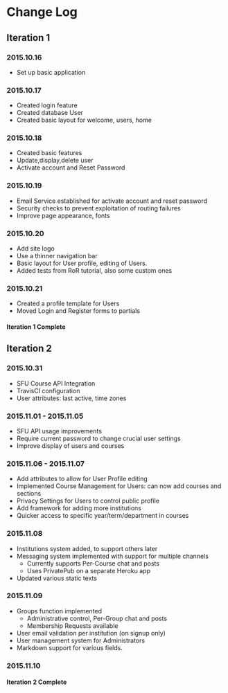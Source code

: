 # Change Log

## Iteration 1

### 2015.10.16
* Set up basic application  

### 2015.10.17
* Created login feature  
* Created database User  
* Created basic layout for welcome, users, home  

### 2015.10.18
* Created basic features  
* Update,display,delete user  
* Activate account and Reset Password  

### 2015.10.19
* Email Service established for activate account and reset password
* Security checks to prevent exploitation of routing failures  
* Improve page appearance, fonts  

### 2015.10.20
* Add site logo  
* Use a thinner navigation bar  
* Basic layout for User profile, editing of Users.  
* Added tests from RoR tutorial, also some custom ones  

### 2015.10.21
* Created a profile template for Users  
* Moved Login and Register forms to partials  

#### **__Iteration 1 Complete__**

## Iteration 2

### 2015.10.31
* SFU Course API Integration  
* TravisCI configuration  
* User attributes: last active, time zones  

### 2015.11.01 - 2015.11.05
* SFU API usage improvements  
* Require current password to change crucial user settings  
* Improve display of users and courses  

### 2015.11.06 - 2015.11.07
* Add attributes to allow for User Profile editing
* Implemented Course Management for Users: can now add courses and sections
* Privacy Settings for Users to control public profile
* Add framework for adding more institutions
* Quicker access to specific year/term/department in courses

### 2015.11.08
* Institutions system added, to support others later  
* Messaging system implemented with support for multiple channels
  * Currently supports Per-Course chat and posts
  * Uses PrivatePub on a separate Heroku app
* Updated various static texts

### 2015.11.09
* Groups function implemented
  * Administrative control, Per-Group chat and posts
  * Membership Requests available
* User email validation per institution (on signup only)
* User management system for Administrators
* Markdown support for various fields.

### 2015.11.10

#### **__Iteration 2 Complete__**
